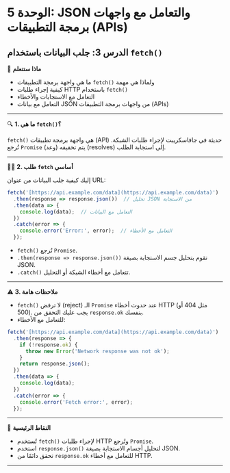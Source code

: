 # الوحدة 5: JSON والتعامل مع واجهات برمجة التطبيقات (APIs)

## الدرس 3: جلب البيانات باستخدام `fetch()`


🧠 **ماذا ستتعلم**
*	ما هي واجهة برمجة التطبيقات `fetch()` ولماذا هي مهمة
*	كيفية إجراء طلبات HTTP باستخدام `fetch()`
*	التعامل مع الاستجابات والأخطاء
*	التعامل مع بيانات JSON من واجهات برمجة التطبيقات (APIs)

---

🔍 **1. ما هي `fetch()`؟**

`fetch()` هي واجهة برمجة تطبيقات (API) حديثة في جافاسكريبت لإجراء طلبات الشبكة. تُرجع `Promise` (وعد) يتم تحقيقه (resolves) إلى استجابة الطلب.

---

👨‍💻 **2. طلب `fetch` أساسي**

إليك كيفية جلب البيانات من عنوان URL:
```javascript
fetch('[https://api.example.com/data](https://api.example.com/data)')
  .then(response => response.json())  // تحليل JSON من الاستجابة
  .then(data => {
    console.log(data);  // التعامل مع البيانات
  })
  .catch(error => {
    console.error('Error:', error);  // التعامل مع الأخطاء
  });
```
*	`fetch()` تُرجع `Promise`.
*	`.then(response => response.json())` تقوم بتحليل جسم الاستجابة بصيغة JSON.
*	`.catch()` تتعامل مع أخطاء الشبكة أو التحليل.

---

⚠️ **3. ملاحظات هامة**
*	`fetch()` لا ترفض (reject) الـ `Promise` عند حدوث أخطاء HTTP (مثل 404 أو 500). يجب عليك التحقق من `response.ok` بنفسك.
*	للتعامل مع الأخطاء:
```javascript
fetch('[https://api.example.com/data](https://api.example.com/data)')
  .then(response => {
    if (!response.ok) {
      throw new Error('Network response was not ok');
    }
    return response.json();
  })
  .then(data => {
    console.log(data);
  })
  .catch(error => {
    console.error('Fetch error:', error);
  });
```


---

🧠 **النقاط الرئيسية**
*	تُستخدم `fetch()` لإجراء طلبات HTTP وتُرجع `Promise`.
*	استخدم `response.json()` لتحليل أجسام الاستجابة بصيغة JSON.
*	تحقق دائمًا من `response.ok` للتعامل مع أخطاء HTTP.

---